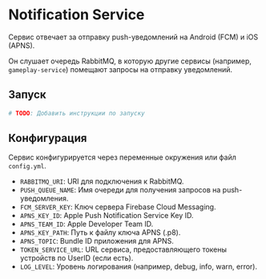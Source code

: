 # Notification Service

Сервис отвечает за отправку push-уведомлений на Android (FCM) и iOS (APNS).

Он слушает очередь RabbitMQ, в которую другие сервисы (например, `gameplay-service`) помещают запросы на отправку уведомлений.

## Запуск

```bash
# TODO: Добавить инструкции по запуску
```

## Конфигурация

Сервис конфигурируется через переменные окружения или файл `config.yml`.

- `RABBITMQ_URI`: URI для подключения к RabbitMQ.
- `PUSH_QUEUE_NAME`: Имя очереди для получения запросов на push-уведомления.
- `FCM_SERVER_KEY`: Ключ сервера Firebase Cloud Messaging.
- `APNS_KEY_ID`: Apple Push Notification Service Key ID.
- `APNS_TEAM_ID`: Apple Developer Team ID.
- `APNS_KEY_PATH`: Путь к файлу ключа APNS (.p8).
- `APNS_TOPIC`: Bundle ID приложения для APNS.
- `TOKEN_SERVICE_URL`: URL сервиса, предоставляющего токены устройств по UserID (если есть).
- `LOG_LEVEL`: Уровень логирования (например, debug, info, warn, error). 